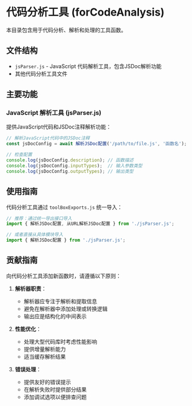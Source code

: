 # 代码分析工具 (forCodeAnalysis)

本目录包含用于代码分析、解析和处理的工具函数。

## 文件结构

- `jsParser.js` - JavaScript 代码解析工具，包含JSDoc解析功能
- 其他代码分析工具文件

## 主要功能

### JavaScript 解析工具 (jsParser.js)

提供JavaScript代码和JSDoc注释解析功能：

```js
// 解析JavaScript代码中的JSDoc注释
const jsDocConfig = await 解析JSDoc配置('/path/to/file.js', '函数名');

// 检查配置
console.log(jsDocConfig.description); // 函数描述
console.log(jsDocConfig.inputTypes);  // 输入参数类型
console.log(jsDocConfig.outputTypes); // 输出类型
```

## 使用指南

代码分析工具通过 `toolBoxExports.js` 统一导入：

```js
// 推荐：通过统一导出接口导入
import { 解析JSDoc配置, 从URL解析JSDoc配置 } from './jsParser.js';

// 或者直接从具体模块导入
import { 解析JSDoc配置 } from './jsParser.js';
```

## 贡献指南

向代码分析工具添加新函数时，请遵循以下原则：

1. **解析器职责**：
   - 解析器应专注于解析和提取信息
   - 避免在解析器中添加处理或转换逻辑
   - 输出应是结构化的中间表示

2. **性能优化**：
   - 处理大型代码库时考虑性能影响
   - 提供增量解析能力
   - 适当缓存解析结果

3. **错误处理**：
   - 提供友好的错误提示
   - 在解析失败时提供部分结果
   - 添加调试选项以便排查问题 